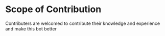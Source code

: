 # Scope of Contribution
Contributers are welcomed to contribute their knowledge and experience and make this bot better
